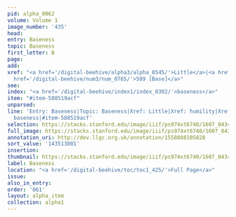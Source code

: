 ```yaml
---
pid: alpha_0062
volume: Volume 1
image_number: '435'
head:
entry: Baseness
topic: Baseness
first_letter: B
page:
add:
xref: "<a href='/digital-beehive/alpha3/alpha_0545/'>Little</a>|<a href='/digital-beehive/alpha2/alpha_0440/'>humility</a>|<a
  href='/digital-beehive/num3/num_0765/'>589 [Base]</a>"
see:
index: "<a href='/digital-beehive/index1/index_0302/'>baseness</a>"
item: "#item-588519acf"
unparsed:
line: 'Entry: Baseness|Topic: Baseness|Xref: Little|Xref: humility|Xref: 589 [Base]|Index:
  baseness|#item-588519acf'
selection: https://stacks.stanford.edu/image/iiif/ps974xt6740/1607_0434/380,3001,3026,389/full/0/default.jpg
full_image: https://stacks.stanford.edu/image/iiif/ps974xt6740/1607_0434/full/full/0/default.jpg
annotation_uri: http://dev.llgc.org.uk/annotation/1558808105828
sort_value: '143513001'
insertion:
thumbnail: https://stacks.stanford.edu/image/iiif/ps974xt6740/1607_0434/380,3001,600,180/250,/0/default.jpg
label: Baseness
location: "<a href='/digital-beehive/toc/toc1_425/'>Full Page</a>"
issue:
also_in_entry:
order: '061'
layout: alpha_item
collection: alpha1
---
```

